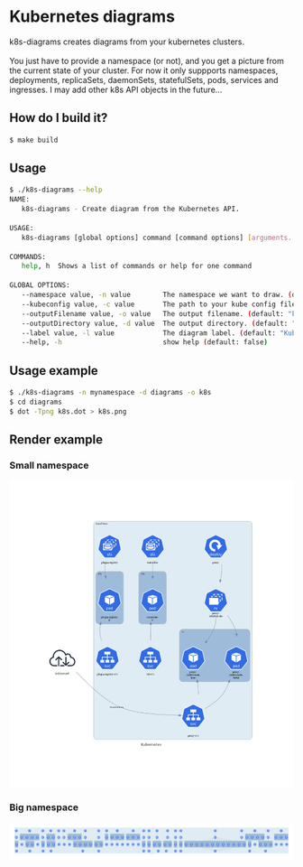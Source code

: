 # Kubernetes diagrams
k8s-diagrams creates diagrams from your kubernetes clusters.<br/><br/>
You just have to provide a namespace (or not), and you get a picture from the current state of your cluster. For now it only suppports namespaces, deployments, replicaSets, daemonSets, statefulSets, pods, services and ingresses. I may add other k8s API objects in the future...

## How do I build it?
```sh
$ make build
```

## Usage
```sh
$ ./k8s-diagrams --help                                                                                           ✔ 
NAME:
   k8s-diagrams - Create diagram from the Kubernetes API.

USAGE:
   k8s-diagrams [global options] command [command options] [arguments...]

COMMANDS:
   help, h  Shows a list of commands or help for one command

GLOBAL OPTIONS:
   --namespace value, -n value        The namespace we want to draw. (default: "default") [$KUBECTL_NAMESPACE]
   --kubeconfig value, -c value       The path to your kube config file. [$KUBECONFIG]
   --outputFilename value, -o value   The output filename. (default: "k8s")
   --outputDirectory value, -d value  The output directory. (default: "diagrams")
   --label value, -l value            The diagram label. (default: "Kubernetes")
   --help, -h                         show help (default: false)
```

## Usage example
```sh
$ ./k8s-diagrams -n mynamespace -d diagrams -o k8s
$ cd diagrams
$ dot -Tpng k8s.dot > k8s.png
```

## Render example

### Small namespace

![Diagram](diagram.png)

### Big namespace

![Big diagram](big_diagram.png)
